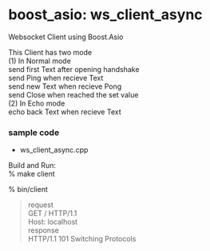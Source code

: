 boost_asio: ws_client_async
===============

Websocket Client using Boost.Asio  

This Client has two mode  
(1) In Normal mode  
send first Text after opening handshake  
send Ping when recieve Text  
send new Text  when recieve Pong  
send Close when reached the set value  
(2) In Echo mode  
echo back Text  when recieve Text  


### sample code  
- ws_client_async.cpp  

Build and Run:  
% make client  

% bin/client  
> request  
> GET / HTTP/1.1  
> Host: localhost  
> response  
> HTTP/1.1 101 Switching Protocols  


